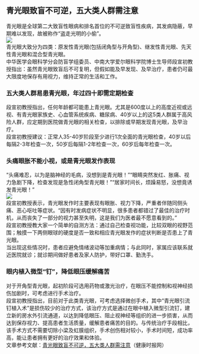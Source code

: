 ## 青光眼致盲不可逆，五大类人群需注意  
青光眼是全球第二大致盲性眼病和排名首位的不可逆致盲性疾病，其发病隐蔽，早期难以发现，故被称作“盗走光明的小偷”。  
![](http://cdncms.v-keep.cn/wp-content/uploads/2020/03/timg-85.jpg)  
青光眼大致分为四类：原发性青光眼(包括闭角型与开角型)、继发性青光眼、先天性青光眼和混合型青光眼。  
中华医学会眼科学分会防盲学组委员、中南大学爱尔眼科学院博士生导师段宣初教授指出：虽然青光眼致盲后不可复明，但假如能及早发现、及早治疗，患者仍可最大限度地保存有用视力，维持正常的生活和工作。  
### 五大类人群易患青光眼，年过四十即需定期检查  
段宣初教授指出，任何年龄都可能患上青光眼。尤其是600度以上的高度近视或远视、有青光眼家族史、心血管系统疾病、糖尿病、40岁以上的这5类人群属于高风险人群，应定期到医院做青光眼的相关检查，以排除或早期发现青光眼，及早治疗。  
段宣初教授建议：正常人35-40岁阶段至少进行1次全面的青光眼检查，40岁以后每隔2-3年检查一次，50岁后每隔1-2年检查一次，60岁后每年检查一次。  
### 头痛眼胀不能小视，或是青光眼发作表现  
“头痛难忍，以为是脑神经的毛病，没想到是青光眼！”“眼睛突然发红、胀痛、视力急剧下降，检查发现是急性闭角型青光眼！”“居家时间长，烦躁易怒，没想竟诱发青光眼！”  
![](http://cdncms.v-keep.cn/wp-content/uploads/2020/03/u814334278148588488fm15gp0.jpg)  
段宣初教授表示，青光眼发作时主要表现有眼胀、视力下降，严重者伴随同侧头痛、恶心呕吐等症状。“因有时发病症状不明显，很多患者都错过了最佳的治疗时机，从而丧失了一部分的视力甚至失明，这是我们为医者最不愿意看到的。”  
段宣初教授教大家一个简单的自测方法：通过自己检查视功能，比较双眼的视野范围；触摸一下两侧眼球的硬度是否一致和相应青光眼发作的症状判断是否患上了青光眼。  
当出现这些情况时，患者应避免情绪波动等加重病情；与此同时，家属应该联系就近医院就诊；就诊期间做好患者及家人防护，带好口罩、勤洗手。  
### 眼内植入微型“钉”，降低眼压缓解痛苦  
对于开角型青光眼，起初阶段可选用药物或激光治疗，在眼压不能控制和视神经损伤加剧时，可考虑进行手术治疗。  
段宣初教授指出，目前对于此类青光眼，可考虑选择微创手术，其中“青光眼引流钉植入术”是损伤较少的治疗方式，该治疗方式是通过在眼中植入微型引流钉，建立新的房水外引流通道，以达到降低眼压、阻止视神经等组织的进一步损害，从而达到保存视力、提高患者生活质量，缓解患者痛苦的目的。与传统治疗手段相比，该手术方式不需要切除小梁及虹膜组织，手术创伤相对较小，手术时间短，成功率高，能让患者拥有更好的治疗效果和体验。  
文章参考文献：<a href="http://www.jksb.com.cn/html/2020/conference_0305/160189.html">青光眼致盲不可逆，五大类人群需注意</a>（健康时报网）  
